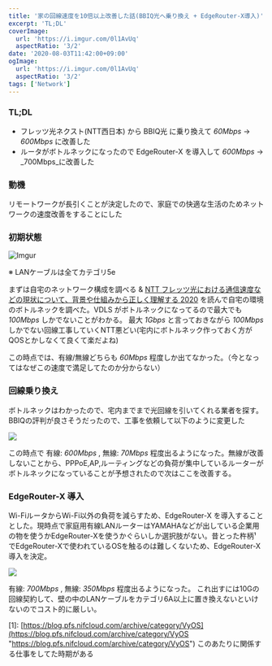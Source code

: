 ```yaml
---
title: '家の回線速度を10倍以上改善した話(BBIQ光へ乗り換え + EdgeRouter-X導入)'
excerpt: 'TL;DL'
coverImage: 
  url: 'https://i.imgur.com/0l1AvUq'
  aspectRatio: '3/2'
date: '2020-08-03T11:42:00+09:00'
ogImage:
  url: 'https://i.imgur.com/0l1AvUq'
  aspectRatio: '3/2'
tags: ['Network']
---
```


### TL;DL

*   フレッツ光ネクスト(NTT西日本) から BBIQ光 に乗り換えて _60Mbps_ → _600Mbps_ に改善した
*   ルータがボトルネックになったので EdgeRouter-X を導入して _600Mbps_ → _700Mbps_に改善した

### 動機

リモートワークが長引くことが決定したので、家庭での快適な生活のためネットワークの速度改善をすることにした

### 初期状態
![Imgur](https://i.imgur.com/8xQbWLh.png)

※ LANケーブルは全てカテゴリ5e

まずは自宅のネットワーク構成を調べる & [NTT フレッツ光における通信速度などの現状について、背景や仕組みから正しく理解する 2020](https://diary.sorah.jp/2020/06/20/ngn-explained-2020 "https://diary.sorah.jp/2020/06/20/ngn-explained-2020") を読んで自宅の環境のボトルネックを調べた。VDLS がボトルネックになってるので最大でも _100Mbps_ しかでないことがわかる。 最大 _1Gbps_ と言っておきながら _100Mbps_ しかでない回線工事していくNTT悪どい(宅内にボトルネック作っておく方がQOSとかしなくて良くて楽だよね)

この時点では、有線/無線どちらも _60Mbps_ 程度しか出てなかった。（今となってはなぜこの速度で満足してたのか分からない）

### 回線乗り換え

ボトルネックはわかったので、宅内までまで光回線を引いてくれる業者を探す。BBIQの評判が良さそうだったので、工事を依頼して以下のように変更した

![](https://i.imgur.com/SOBmw8B.png)

この時点で 有線: _600Mbps_ , 無線: _70Mbps_ 程度出るようになった。無線が改善しないことから、PPPoE,AP,ルーティングなどの負荷が集中しているルーターがボトルネックになっていることが予想されたので次はここを改善する。

### EdgeRouter-X 導入

Wi-FiルータからWi-Fi以外の負荷を減らすため、EdgeRouter-X を導入することとした。現時点で家庭用有線LANルーターはYAMAHAなどが出している企業用の物を使うかEdgeRouter-Xを使うかぐらいしか選択肢がない。昔とった杵柄¹ でEdgeRouter-Xで使われているOSを触るのは難しくないため、EdgeRouter-X導入を決定。

![](https://i.imgur.com/KNH3MYP.png)

有線: _700Mbps_ , 無線: _350Mbps_ 程度出るようになった。 これ出すには10Gの回線契約して、壁の中のLANケーブルをカテゴリ6A以上に置き換えないといけないのでコスト的に厳しい。

\[1\]: [https://blog.pfs.nifcloud.com/archive/category/VyOS](https://blog.pfs.nifcloud.com/archive/category/VyOS "https://blog.pfs.nifcloud.com/archive/category/VyOS") このあたりに関係する仕事をしてた時期がある